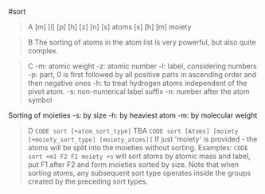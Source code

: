 #sort
>A [m] [l] [p] [h] [z] [n] [s] atoms
[s] [h] [m] moiety

>B The sorting of atoms in the atom list is very powerful, but also quite complex.

>C -m: atomic weight
-z: atomic number
-l: label, considering numbers
-p: part, 0 is first followed by all positive parts in ascending order and then negative ones
-h: to treat hydrogen atoms independent of the pivot atom.
-s: non-numerical label suffix
-n: number after the atom symbol

Sorting of moieties
-s: by size
-h: by heaviest atom
-m: by molecular weight

>D `CODE sort [+atom_sort_type]` TBA
`CODE sort [Atoms] [moiety [+moiety_sort_type] [moiety_atoms]]` If just 'moiety' is provided - the atoms will be split into the moieties without sorting.
Examples:
`CODE sort +m1 F2 F1 moiety +s` will sort atoms by atomic mass and label, put F1 after F2 and form moieties sorted by size. Note that when sorting atoms, any subsequent sort type operates inside the groups created by the preceding sort types.
